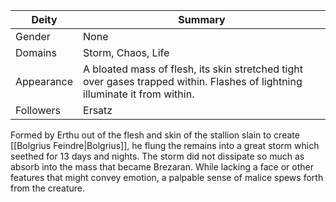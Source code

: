 Deity | Summary
-- | --
Gender | None
Domains | Storm, Chaos, Life
Appearance | A bloated mass of flesh, its skin stretched tight over gases trapped within. Flashes of lightning illuminate it from within.
Followers | Ersatz

Formed by Erthu out of the flesh and skin of the stallion slain to create [[Bolgrius Feindre|Bolgrius]], he flung the remains into a great storm which seethed for 13 days and nights. The storm did not dissipate so much as absorb into the mass that became Brezaran. While lacking a face or other features that might convey emotion, a palpable sense of malice spews forth from the creature.